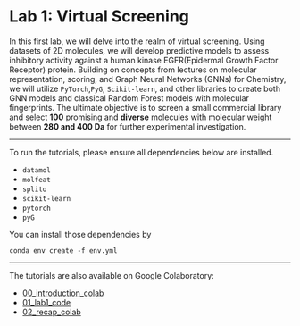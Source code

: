 # Lab 1: Virtual Screening 

In this first lab, we will delve into the realm of virtual screening. Using datasets of 2D molecules, we will develop predictive models to assess inhibitory activity against a human kinase EGFR(Epidermal Growth Factor Receptor) protein. Building on concepts from lectures on molecular representation, scoring, and Graph Neural Networks (GNNs) for Chemistry, we will utilize `PyTorch`,`PyG`, `Scikit-learn`, and other libraries to create both GNN models and classical Random Forest models with molecular fingerprints. The ultimate objective is to screen a small commercial library and select **100** promising and **diverse** molecules with molecular weight between **280 and 400 Da** for further experimental investigation.

----
To run the tutorials, please ensure all dependencies below are installed. 
- `datamol`
- `molfeat`
- `splito`
- `scikit-learn`
- `pytorch`
- `pyG`

You can install those dependencies by 
```shell
conda env create -f env.yml
```

---

The tutorials are also available on Google Colaboratory:

- [00_introduction_colab](https://colab.research.google.com/github/valence-labs/mtl_summer_school_2024/blob/main/Lab1/00_introduction.ipynb)
- [01_lab1_code](https://colab.research.google.com/github/valence-labs/mtl_summer_school_2024/blob/main/Lab1/01_lab1_code.ipynb)
- [02_recap_colab](https://colab.research.google.com/github/valence-labs/mtl_summer_school_2024/blob/main/Lab1/02_recap.ipynb)

